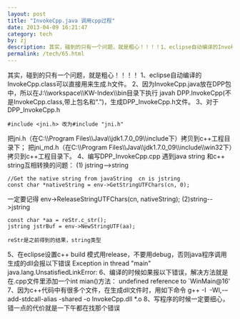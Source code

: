 ```yaml
---
layout: post
title: "InvokeCpp.java 调用cpp过程"
date: 2013-04-09 16:21:47
category: tech
by: zj
description: 其实，碰到的只有一个问题，就是粗心！！！！1、eclipse自动编译的InvokeCpp.class可以直接用来生成.h文件。2、因为InvokeCpp.java放在DPP包中，所以在J:\\workspace\\KW-Index\\bin目录下执
permalink: /tech/65.html
---
```

其实，碰到的只有一个问题，就是粗心！！！！ 1、eclipse自动编译的InvokeCpp.class可以直接用来生成.h文件。 2、因为InvokeCpp.java放在DPP包中，所以在J:\\\\workspace\\\\KW-Index\\\\bin目录下执行 javah DPP.InvokeCpp(不是InvokeCpp.class,带上包名和“.”)，生成DPP\_InvokeCpp.h文件。 3、对于DPP\_InvokeCpp.h

``````````
#include <jni.h> 改为#include "jni.h"
``````````

把jni.h（在C:\\\\Program Files\\\\Java\\\\jdk1.7.0\_09\\\\include下）拷贝到c++工程目录下； 把jni\_md.h（在C:\\\\Program Files\\\\Java\\\\jdk1.7.0\_09\\\\include\\\\win32下）拷贝到c++工程目录下。 4、编写DPP\_InvokeCpp.cpp 遇到java string 和c++ string互相转换的问题： (1) jstring-->string

``````````
//Get the native string from javaString  cn is jstring
const char *nativeString = env->GetStringUTFChars(cn, 0);
``````````

一定要记得 env->ReleaseStringUTFChars(cn, nativeString); (2)string-->jstring

``````````
const char *aa = reStr.c_str();
jstring jstrBuf = env->NewStringUTF(aa);
``````````

``````````
reStr是之前得到的结果，string类型
``````````

5、在eclipse设置c++ build 模式用release，不要用debug，否则java程序调用生成的dll会报以下错误 Exception in thread "main" java.lang.UnsatisfiedLinkError: 6、编译的时候如果报以下错误，解决方法就是在.cpp文件里添加一个int mian()方法： undefined reference to \`WinMain@16' 7、因为c++代码中有很多个文件，在生成dll文件时，用如下命令 g++ -I  -Wl,-–add-stdcall-alias -shared -o InvokeCpp.dll \*.o 8、写程序的时候一定要细心，错一点的代价就是一下午都在找那个错误  